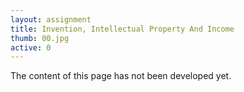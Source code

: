 ```yaml
---
layout: assignment
title: Invention, Intellectual Property And Income
thumb: 00.jpg
active: 0
---
```

<p class="font-italic">The content of this page has not been developed yet.</p>